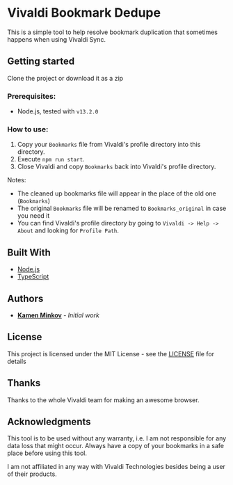 # Vivaldi Bookmark Dedupe

This is a simple tool to help resolve bookmark duplication that sometimes happens when using Vivaldi Sync.

## Getting started

Clone the project or download it as a zip

### Prerequisites:

-   Node.js, tested with `v13.2.0`

### How to use:

1. Copy your `Bookmarks` file from Vivaldi's profile directory into this directory.
2. Execute `npm run start`.
3. Close Vivaldi and copy `Bookmarks` back into Vivaldi's profile directory.

Notes:

-   The cleaned up bookmarks file will appear in the place of the old one (`Bookmarks`)
-   The original `Bookmarks` file will be renamed to `Bookmarks_original` in case you need it
-   You can find Vivaldi's profile directory by going to `Vivaldi -> Help -> About` and looking for `Profile Path`.

## Built With

-   [Node.js](https://github.com/nodejs/node)
-   [TypeScript](https://github.com/microsoft/TypeScript)

## Authors

-   [**Kamen Minkov**](https://github.com/kamenminkov) - _Initial work_

## License

This project is licensed under the MIT License - see the [LICENSE](LICENSE) file for details

## Thanks

Thanks to the whole Vivaldi team for making an awesome browser.

## Acknowledgments

This tool is to be used without any warranty, i.e. I am not responsible for any data loss that might occur. Always have a copy of your bookmarks in a safe place before using this tool.

I am not affiliated in any way with Vivaldi Technologies besides being a user of their products.
